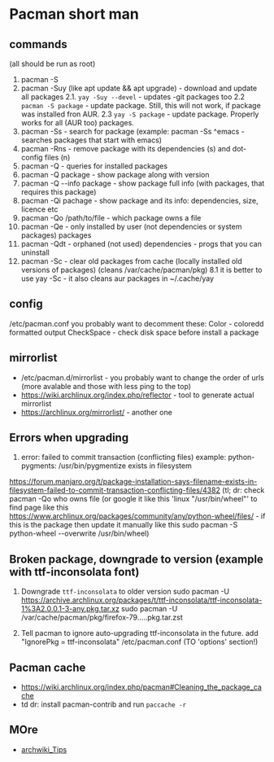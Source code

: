 # Pacman short man
## commands
(all should be run as root)
1. pacman -S <package>
2. pacman -Suy (like apt update && apt upgrade) - download and update all packages
2.1. `yay -Suy --devel` - updates -git packages too
2.2 `pacman -S package` - update package. Still, this will not work, if package was installed fron AUR.
2.3 `yay -S package` - update package. Properly works for all (AUR too) packages.
3. pacman -Ss <package or regexp to search> - search for package (example: pacman -Ss ^emacs - searches packages that start with emacs)
4. pacman -Rns <package> - remove package with its dependencies (s) and dot-config files (n)
5. pacman -Q - queries for installed packages
5. pacman -Q package - show package along with version
5. pacman -Q --info package - show package full info (with packages, that requires this package)
5. pacman -Qi pachage - show package and its info: dependencies, size, licence etc
5. pacman -Qo /path/to/file - which package owns a file
6. pacman -Qe - only installed by user (not dependencies or system packages) packages
7. pacman -Qdt - orphaned (not used) dependencies - progs that you can uninstall
8. pacman -Sc - clear old packages from cache (locally installed old versions of packages) (cleans /var/cache/pacman/pkg)
8.1 it is better to use yay -Sc - it also cleans aur packages in ~/.cache/yay

## config
/etc/pacman.conf
you probably want to decomment these:
Color - coloredd formatted output
CheckSpace - check disk space before install a package

## mirrorlist
- /etc/pacman.d/mirrorlist - you probably want to change the order of urls (more avalable and those with less ping to the top)
- https://wiki.archlinux.org/index.php/reflector - tool to generate actual mirrorlist
- https://archlinux.org/mirrorlist/ - another one


## Errors when upgrading
1. error: failed to commit transaction (conflicting files)
example: python-pygments: /usr/bin/pygmentize exists in filesystem

https://forum.manjaro.org/t/package-installation-says-filename-exists-in-filesystem-failed-to-commit-transaction-conflicting-files/4382
(tl; dr: check pacman -Qo who owns file (or google it like this 'linux "/usr/bin/wheel"' to find page like this https://www.archlinux.org/packages/community/any/python-wheel/files/ - if this is the package then update it manually like this sudo pacman -S python-wheel --overwrite /usr/bin/wheel)

## Broken package, downgrade to version (example with ttf-inconsolata font)
1. Downgrade `ttf-inconsolata` to older version
sudo pacman -U https://archive.archlinux.org/packages/t/ttf-inconsolata/ttf-inconsolata-1%3A2.0.0.1-3-any.pkg.tar.xz
sudo pacman -U /var/cache/pacman/pkg/firefox-79.....pkg.tar.zst

2. Tell pacman to ignore auto-upgrading ttf-inconsolata in the future.
add "IgnorePkg = ttf-inconsolata" /etc/pacman.conf (TO 'options' section!)

## Pacman cache
- https://wiki.archlinux.org/index.php/pacman#Cleaning_the_package_cache
- td dr: install pacman-contrib  and run `paccache -r`

## MOre
- [archwiki_Tips](https://wiki.archlinux.org/index.php/Pacman/Tips_and_tricks)
